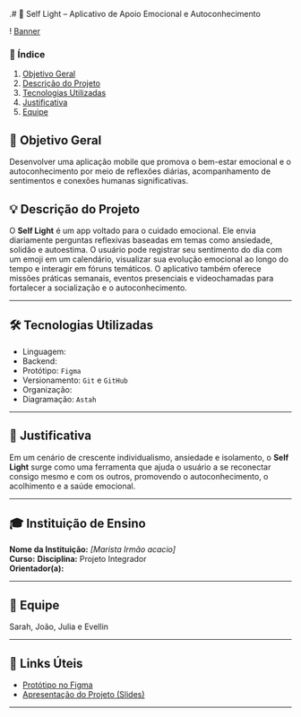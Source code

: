 .# 🌟 Self Light – Aplicativo de Apoio Emocional e Autoconhecimento

! [Banner](img/Captura%20de%20tela%202025-06-17%20115733.png)

### 📑 Índice

1. [Objetivo Geral](#-objetivo-geral)  
2. [Descrição do Projeto](#-descrição-do-projeto)  
3. [Tecnologias Utilizadas](#-tecnologias-utilizadas)  
4. [Justificativa](#-justificativa)  
5. [Equipe](#-equipe)  


## 🎯 Objetivo Geral
Desenvolver uma aplicação mobile que promova o bem-estar emocional e o autoconhecimento por meio de reflexões diárias, acompanhamento de sentimentos e conexões humanas significativas.

## 💡 Descrição do Projeto
O **Self Light** é um app voltado para o cuidado emocional. Ele envia diariamente perguntas reflexivas baseadas em temas como ansiedade, solidão e autoestima. O usuário pode registrar seu sentimento do dia com um emoji em um calendário, visualizar sua evolução emocional ao longo do tempo e interagir em fóruns temáticos. O aplicativo também oferece missões práticas semanais, eventos presenciais e videochamadas para fortalecer a socialização e o autoconhecimento.

---

## 🛠️ Tecnologias Utilizadas
- Linguagem: 
- Backend:
- Protótipo: `Figma`
- Versionamento: `Git` e `GitHub`
- Organização: 
- Diagramação: `Astah`


---

## 🧠 Justificativa
Em um cenário de crescente individualismo, ansiedade e isolamento, o **Self Light** surge como uma ferramenta que ajuda o usuário a se reconectar consigo mesmo e com os outros, promovendo o autoconhecimento, o acolhimento e a saúde emocional.

---

## 🎓 Instituição de Ensino
**Nome da Instituição:** *[Marista Irmão acacio]*  
**Curso:** 
**Disciplina:** Projeto Integrador  
**Orientador(a):**

---

## 👥 Equipe
Sarah,
João,
Julia e
Evellin

---

## 🔗 Links Úteis

- [Protótipo no Figma]()
- [Apresentação do Projeto (Slides)]([https://...](https://www.canva.com/design/DAGp2irmc_o/I5NWms6_eRLFqNQkXh7cIg/view?utm_content=DAGp2irmc_o&utm_campaign=designshare&utm_medium=link2&utm_source=uniquelinks&utlId=h6185fc46ea))

---

